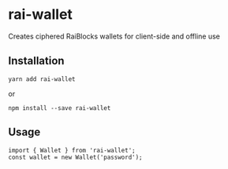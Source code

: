 # rai-wallet

Creates ciphered RaiBlocks wallets for client-side and offline use

## Installation

```
yarn add rai-wallet
```

or

```
npm install --save rai-wallet
```

## Usage

```
import { Wallet } from 'rai-wallet';
const wallet = new Wallet('password');
```

